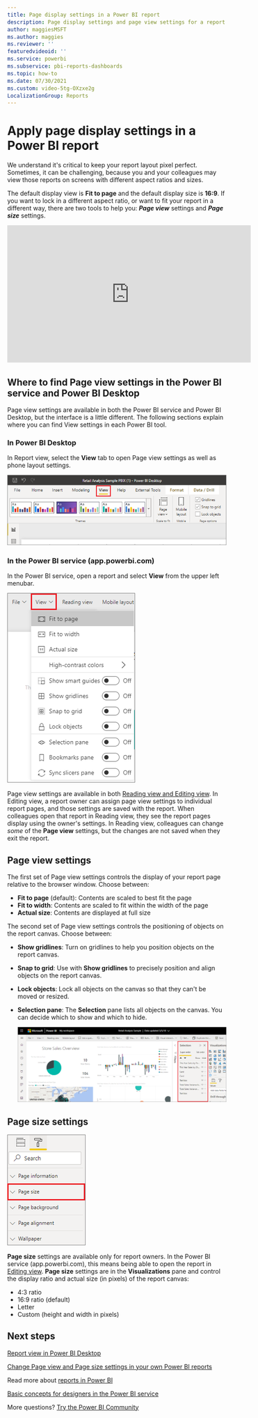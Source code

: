 ```yaml
---
title: Page display settings in a Power BI report
description: Page display settings and page view settings for a report
author: maggiesMSFT
ms.author: maggies
ms.reviewer: ''
featuredvideoid: ''
ms.service: powerbi
ms.subservice: pbi-reports-dashboards
ms.topic: how-to
ms.date: 07/30/2021
ms.custom: video-5tg-OXzxe2g
LocalizationGroup: Reports
---
```

# Apply page display settings in a Power BI report
We understand it's critical to keep your report layout pixel perfect. Sometimes, it can be challenging, because you and your colleagues may view those reports on screens with different aspect ratios and sizes. 

The default display view is **Fit to page** and the default display size is **16:9**. If you want to lock in a different aspect ratio, or want to fit your report in a different way, there are two tools to help you: ***Page view*** settings and ***Page size*** settings.

<iframe width="560" height="315" src="https://www.youtube.com/embed/5tg-OXzxe2g" frameborder="0" allowfullscreen></iframe>

## Where to find Page view settings in the Power BI service and Power BI Desktop
Page view settings are available in both the Power BI service and Power BI Desktop, but the interface is a little different. The following sections explain where you can find View settings in each Power BI tool.

### In Power BI Desktop
In Report view, select the **View** tab to open Page view settings as well as phone layout settings.

  ![Desktop page view settings](media/power-bi-report-display-settings/power-bi-desktop-view-settings.png)

### In the Power BI service (app.powerbi.com)
In the Power BI service, open a report and select **View** from the upper left menubar.

![service page view settings](media/power-bi-report-display-settings/power-bi-change-page-view.png)

Page view settings are available in both [Reading view and Editing view](../consumer/end-user-reading-view.md). In Editing view, a report owner can assign page view settings to individual report pages, and those settings are saved with the report. When colleagues open that report in Reading view, they see the report pages display using the owner's settings. In Reading view, colleagues can change *some* of the **Page view** settings, but the changes are not saved when they exit the report.

## Page view settings
The first set of Page view settings controls the display of your report page relative to the browser window. Choose between:

* **Fit to page** (default): Contents are scaled to best fit the page
* **Fit to width**: Contents are scaled to fit within the width of the page
* **Actual size**: Contents are displayed at full size

The second set of Page view settings controls the positioning of objects on the report canvas. Choose between:

* **Show gridlines**: Turn on gridlines to help you position objects on the report canvas.
* **Snap to grid**: Use with **Show gridlines** to precisely position and align objects on the report canvas. 
* **Lock objects**: Lock all objects on the canvas so that they can't be moved or resized.
* **Selection pane**: The **Selection** pane lists all objects on the canvas. You can decide which to show and which to hide.

    ![selection pane](media/power-bi-report-display-settings/power-bi-selection-pane.png)



## Page size settings
![change page size settings](media/power-bi-report-display-settings/power-bi-page-size.png)

**Page size** settings are available only for report owners. In the Power BI service (app.powerbi.com), this means being able to open the report in [Editing view](../consumer/end-user-reading-view.md). **Page size** settings are in the **Visualizations** pane and control the display ratio and actual size (in pixels) of the report canvas:   

* 4:3 ratio
* 16:9 ratio (default)
* Letter
* Custom (height and width in pixels)

## Next steps
[Report view in Power BI Desktop](desktop-report-view.md)

[Change Page view and Page size settings in your own Power BI reports](../consumer/end-user-report-view.md)

Read more about [reports in Power BI](../consumer/end-user-reports.md)

[Basic concepts for designers in the Power BI service](../fundamentals/service-basic-concepts.md)

More questions? [Try the Power BI Community](https://community.powerbi.com/)
